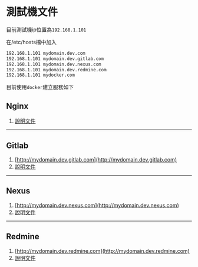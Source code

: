 # 測試機文件

目前測試機ip位置為`192.168.1.101`

在/etc/hosts檔中加入

```bash
192.168.1.101 mydomain.dev.com
192.168.1.101 mydomain.dev.gitlab.com
192.168.1.101 mydomain.dev.nexus.com
192.168.1.101 mydomain.dev.redmine.com
192.168.1.101 mydocker.com
```

目前使用`docker`建立服務如下

## Nginx

1. [說明文件](Nginx.md)

---

## Gitlab

1. [http://mydomain.dev.gitlab.com](http://mydomain.dev.gitlab.com)
2. [說明文件](Gitlab.md)

---

## Nexus

1. [http://mydomain.dev.nexus.com](http://mydomain.dev.nexus.com)
2. [說明文件](Nexus.md)

---

## Redmine

1. [http://mydomain.dev.redmine.com](http://mydomain.dev.redmine.com)
2. [說明文件](Redmine.md)